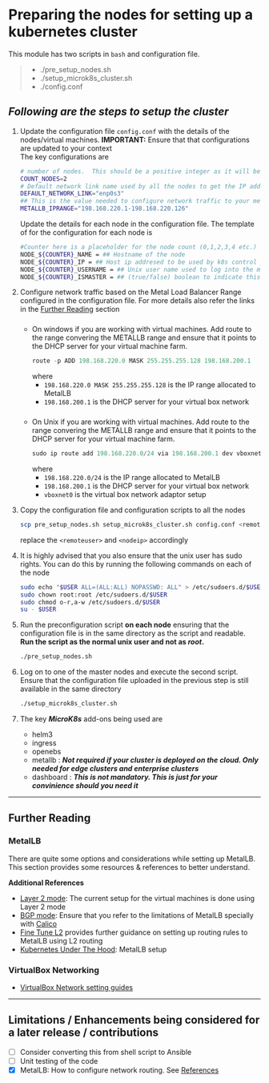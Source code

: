 # Preparing the nodes for setting up a kubernetes cluster
This module has two scripts in `bash` and configuration file.
>* ./pre_setup_nodes.sh
>* ./setup_microk8s_cluster.sh
>* ./config.conf


## ***Following are the steps to setup the cluster*** 
1. Update the configuration file `config.conf` with the details of the nodes/virtual machines. 
   **IMPORTANT:** Ensure that that configurations are updated to your context   
   The key configurations are
    ```bash
    # number of nodes.  This should be a positive integer as it will be used in a for loop 
    COUNT_NODES=2
    # Default network link name used by all the nodes to get the IP address required by the K8s cluster
    DEFAULT_NETWORK_LINK="enp0s3"
    ## This is the value needed to configure network traffic to your metallb loadbalancer
    METALLB_IPRANGE="198.168.220.1-198.168.220.126"
    ```
    Update the details for each node in the configuration file. The template of for the configuration for each node is 
    ```bash
    #Counter here is a placeholder for the node count (0,1,2,3,4 etc.)
    NODE_${COUNTER}_NAME = ## Hostname of the node 
    NODE_${COUNTER}_IP = ## Host ip addresed to be used by k8s control plane to communicate
    NODE_${COUNTER}_USERNAME = ## Unix user name used to log into the machine over ssh
    NODE_${COUNTER}_ISMASTER = ## (true/false) boolean to indicate this node is a master node. IMPORTANT to pay attention this is is specified in lower case. If more than one node is marked as master then the k8s will be setup as high availability
    ```
1. Configure network traffic based on the Metal Load Balancer Range configured in the configuration file. For more details also refer the links in the [Further Reading](#further-reading) section

    ### <a id="windows"></a>
    * On windows if you are working with virtual machines. Add route to the range convering the METALLB range and ensure that it points to the DHCP server for your virtual machine farm. 
        ```powershell
        route -p ADD 198.168.220.0 MASK 255.255.255.128 198.168.200.1
        ```
        where 
        - `198.168.220.0 MASK 255.255.255.128` is the IP range allocated to MetalLB
        - `198.168.200.1` is the DHCP server for your virtual box network 

    ### <a id="unix"></a>
    * On Unix if you are working with virtual machines. Add route to the range convering the METALLB range and ensure that it points to the DHCP server for your virtual machine farm. 
        ```powershell
        sudo ip route add 198.168.220.0/24 via 198.168.200.1 dev vboxnet0
        ```
        where
        - `198.168.220.0/24` is the IP range allocated to MetalLB
        - `198.168.200.1` is the DHCP server for your virtual box network
        - `vboxnet0` is the virtual box network adaptor setup 


1. Copy the configuration file and configuration scripts to all the nodes
    ```bash
    scp pre_setup_nodes.sh setup_microk8s_cluster.sh config.conf <remoteuser>@<nodeip>:.
    ```
    replace the `<remoteuser>` and `<nodeip>` accordingly


1. It is highly advised that you also ensure that the unix user has sudo rights. You can do this by running the following commands on each of the node
    ```bash
    sudo echo "$USER ALL=(ALL:ALL) NOPASSWD: ALL" > /etc/sudoers.d/$USER
    sudo chown root:root /etc/sudoers.d/$USER
    sudo chmod o-r,a-w /etc/sudoers.d/$USER
    su - $USER
    ```
1. Run the preconfiguration script **on each node** ensuring that the configuration file is in the same directory as the script and readable. **Run the script as the normal unix user and not as ***root***.**
    ```bash
    ./pre_setup_nodes.sh
    ```
1. Log on to one of the master nodes and execute the second script. Ensure that the configuration file uploaded in the previous step is still available in the same directory
    ```bash
    ./setup_microk8s_cluster.sh
    ```

1. The key ***MicroK8s*** add-ons being used are 
    * helm3
    * ingress
    * openebs 
    * metallb   : ***Not required if your cluster is deployed on the cloud. Only needed for edge clusters and enterprise clusters***
    * dashboard : ***This is not mandatory. This is just for your convinience should you need it***
---
## **Further Reading**
### MetalLB
There are quite some options and considerations while setting up MetalLB. This section provides some resources & references to better understand.

**Additional References**
- [Layer 2 mode](https://metallb.universe.tf/concepts/layer2/): The current setup for the virtual machines is done using Layer 2 mode
- [BGP mode](https://metallb.universe.tf/concepts/bgp/): Ensure that you refer to the limitations of MetalLB specially with [Calico](https://metallb.universe.tf/configuration/calico/)
- [Fine Tune L2](https://blog.emptyq.net/a?ID=00004-8833cb83-c0cd-48db-a2d4-1367c7637876) provides further guidance on setting up routing rules to MetalLB using L2 routing
- [Kubernetes Under The Hood](https://mvallim.github.io/kubernetes-under-the-hood/documentation/kube-metallb.html): MetalLB setup

### VirtualBox Networking
- [VirtualBox Network setting guides](https://www.nakivo.com/blog/virtualbox-network-setting-guide/)

---

## **Limitations / Enhancements being considered for a later release / contributions**
* [ ] Consider converting this from shell script to Ansible 
* [ ] Unit testing of the code
* [x] MetalLB: How to configure network routing. See [References](#metallb)